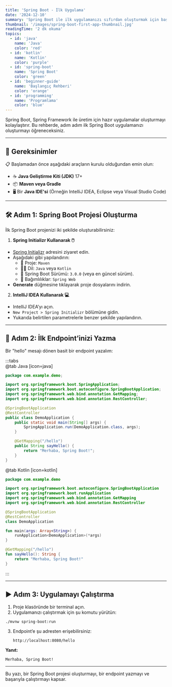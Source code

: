 ```yaml
---
title: 'Spring Boot - İlk Uygulama'
date: '2024-12-10'
summary: 'Spring Boot ile ilk uygulamanızı sıfırdan oluşturmak için başlangıç seviyesinde bir rehber. Temel bilgileri öğrenin ve Spring Boot ile yolculuğunuza başlayın.'
thumbnail: '/images/spring-boot-first-app-thumbnail.jpg'
readingTime: '2 dk okuma'
topics:
  - id: 'java'
    name: 'Java'
    color: 'red'
  - id: 'kotlin'
    name: 'Kotlin'
    color: 'purple'
  - id: 'spring-boot'
    name: 'Spring Boot'
    color: 'green'
  - id: 'beginner-guide'
    name: 'Başlangıç Rehberi'
    color: 'orange'
  - id: 'programming'
    name: 'Programlama'
    color: 'blue'
---
```


Spring Boot, Spring Framework ile üretim için hazır uygulamalar oluşturmayı kolaylaştırır. Bu rehberde, adım adım ilk Spring Boot uygulamanızı oluşturmayı öğreneceksiniz.

---

## 🌟 Gereksinimler

📋 Başlamadan önce aşağıdaki araçların kurulu olduğundan emin olun:

- ☕ **Java Geliştirme Kiti (JDK)** 17+
- 📦 **Maven veya Gradle**
- 🖥️ Bir **Java IDE'si** (Örneğin IntelliJ IDEA, Eclipse veya Visual Studio Code)

---

## 🛠️ Adım 1: Spring Boot Projesi Oluşturma

İlk Spring Boot projenizi iki şekilde oluşturabilirsiniz:

1. **Spring Initializr Kullanarak 🖱️**

- [Spring Initializr](https://start.spring.io/) adresini ziyaret edin.
- Aşağıdaki gibi yapılandırın:
  - 📂 Proje: `Maven`
  - 👨‍💻 Dil: `Java` veya `Kotlin`
  - 🔄 Spring Boot Sürümü: `3.0.0` (veya en güncel sürüm).
  - 📜 Bağımlılıklar: `Spring Web`
- **Generate** düğmesine tıklayarak proje dosyalarını indirin.

2. **IntelliJ IDEA Kullanarak 💻**

- IntelliJ IDEA’yı açın.
- `New Project > Spring Initializr` bölümüne gidin.
- Yukarıda belirtilen parametrelerle benzer şekilde yapılandırın.

---

## 📖 Adım 2: İlk Endpoint’inizi Yazma

Bir "hello" mesajı dönen basit bir endpoint yazalım:

:::tabs  
@tab Java [icon=java]

```java
package com.example.demo;

import org.springframework.boot.SpringApplication;
import org.springframework.boot.autoconfigure.SpringBootApplication;
import org.springframework.web.bind.annotation.GetMapping;
import org.springframework.web.bind.annotation.RestController;

@SpringBootApplication
@RestController
public class DemoApplication {
    public static void main(String[] args) {
        SpringApplication.run(DemoApplication.class, args);
    }

    @GetMapping("/hello")
    public String sayHello() {
        return "Merhaba, Spring Boot!";
    }
}
```

@tab Kotlin [icon=kotlin]

```kotlin
package com.example.demo

import org.springframework.boot.autoconfigure.SpringBootApplication
import org.springframework.boot.runApplication
import org.springframework.web.bind.annotation.GetMapping
import org.springframework.web.bind.annotation.RestController

@SpringBootApplication
@RestController
class DemoApplication

fun main(args: Array<String>) {
    runApplication<DemoApplication>(*args)
}

@GetMapping("/hello")
fun sayHello(): String {
    return "Merhaba, Spring Boot!"
}
```

:::

---

## ▶️ Adım 3: Uygulamayı Çalıştırma

1. Proje klasöründe bir terminal açın.
2. Uygulamanızı çalıştırmak için şu komutu yürütün:

```bash
./mvnw spring-boot:run
```

3. Endpoint’e şu adresten erişebilirsiniz:
   ```
   http://localhost:8080/hello
   ```

**Yanıt:**

```
Merhaba, Spring Boot!
```

---

Bu yazı, bir Spring Boot projesi oluşturmayı, bir endpoint yazmayı ve başarıyla çalıştırmayı kapsar.
